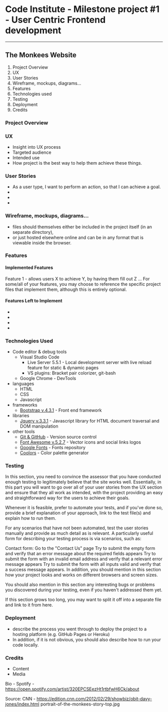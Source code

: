 # Code Institute - Milestone project #1 - User Centric Frontend development
---

## The Monkees Website

1. Project Overview
2. UX
3. User Stories
4. Wireframe, mockups, diagrams...
5. Features
6. Technologies used
7. Testing
8. Deployment
9. Credits


### Project Overview

### UX
- Insight into UX process
- Targeted audience
- Intended use
- How project is the best way to help them achieve these things.

### User Stories

- As a user type, I want to perform an action, so that I can achieve a goal.
-
-
-

### Wireframe, mockups, diagrams...

- files should themselves either be included in the project itself (in an separate directory), 
- or just hosted elsewhere online and can be in any format that is viewable inside the browser.

### Features
#### Implemented Features
Feature 1 - allows users X to achieve Y, by having them fill out Z
...
For some/all of your features, you may choose to reference the specific project files that implement them, although this is entirely optional.

#### Features Left to Implement
-
-
-
-

### Technologies Used
- Code editor & debug tools
    - Visual Studio Code
        - Live Server 5.5.1 - Local development server with live reload feature for static & dynamic pages
        - VS plugins: Bracket pair colorizer, git-bash
    - Google Chrome - DevTools
- languages
    - HTML
    - CSS
    - Javascript
- frameworks
    - [Bootstrap v.4.3.1](https://getbootstrap.com/) - Front end framework
- libraries
    - [Jquery v.3.3.1](http://jquery.com/) - Javascript library for HTML document traversal and DOM manipulation
- other tools
    - [Git & GitHub](https://github.com/gosherama/codeinstitute_m1) - Version source control
    - [Font Awesome v.5.2.7](https://fontawesome.com/) - Vector icons and social links logos
    - [Google Fonts](https://fonts.google.com/) - Fonts repository
    - [Coolors](https://coolors.co/ea8c55-c75146-ad2e24-81171b-540804) - Color palette generator
    
### Testing
In this section, you need to convince the assessor that you have conducted enough testing to legitimately believe that the site works well. Essentially, in this part you will want to go over all of your user stories from the UX section and ensure that they all work as intended, with the project providing an easy and straightforward way for the users to achieve their goals.

Whenever it is feasible, prefer to automate your tests, and if you've done so, provide a brief explanation of your approach, link to the test file(s) and explain how to run them.

For any scenarios that have not been automated, test the user stories manually and provide as much detail as is relevant. A particularly useful form for describing your testing process is via scenarios, such as:

Contact form:
Go to the "Contact Us" page
Try to submit the empty form and verify that an error message about the required fields appears
Try to submit the form with an invalid email address and verify that a relevant error message appears
Try to submit the form with all inputs valid and verify that a success message appears.
In addition, you should mention in this section how your project looks and works on different browsers and screen sizes.

You should also mention in this section any interesting bugs or problems you discovered during your testing, even if you haven't addressed them yet.

If this section grows too long, you may want to split it off into a separate file and link to it from here.

### Deployment
- describe the process you went through to deploy the project to a hosting platform (e.g. GitHub Pages or Heroku)
- In addition, if it is not obvious, you should also describe how to run your code locally.

### Credits
- Content
- Media

Bio - Spotify - https://open.spotify.com/artist/320EPCSEezHt1rtbfwH6Ck/about

Source: CNN - https://edition.cnn.com/2012/02/29/showbiz/obit-davy-jones/index.html
portrait-of-the-monkees-story-top.jpg